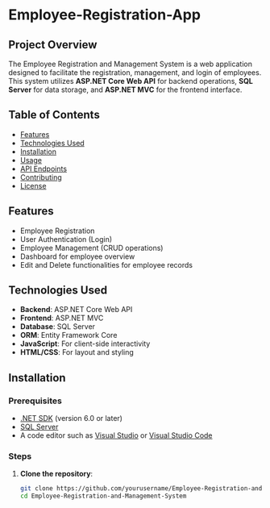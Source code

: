 # Employee-Registration-App

## Project Overview

The Employee Registration and Management System is a web application designed to facilitate the registration, management, and login of employees. This system utilizes **ASP.NET Core Web API** for backend operations, **SQL Server** for data storage, and **ASP.NET MVC** for the frontend interface.

## Table of Contents

- [Features](#features)
- [Technologies Used](#technologies-used)
- [Installation](#installation)
- [Usage](#usage)
- [API Endpoints](#api-endpoints)
- [Contributing](#contributing)
- [License](#license)

## Features

- Employee Registration
- User Authentication (Login)
- Employee Management (CRUD operations)
- Dashboard for employee overview
- Edit and Delete functionalities for employee records

## Technologies Used

- **Backend**: ASP.NET Core Web API
- **Frontend**: ASP.NET MVC
- **Database**: SQL Server
- **ORM**: Entity Framework Core
- **JavaScript**: For client-side interactivity
- **HTML/CSS**: For layout and styling

## Installation

### Prerequisites

- [.NET SDK](https://dotnet.microsoft.com/download) (version 6.0 or later)
- [SQL Server](https://www.microsoft.com/en-us/sql-server/sql-server-downloads)
- A code editor such as [Visual Studio](https://visualstudio.microsoft.com/) or [Visual Studio Code](https://code.visualstudio.com/)

### Steps

1. **Clone the repository**:
   ```bash
   git clone https://github.com/yourusername/Employee-Registration-and-Management-System.git
   cd Employee-Registration-and-Management-System
